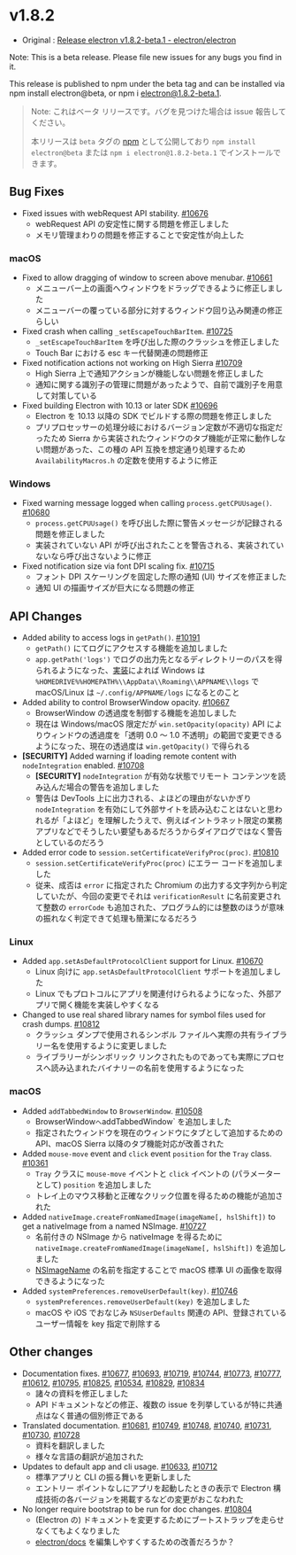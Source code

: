 # v1.8.2

* Original : [Release electron v1.8.2-beta.1 - electron/electron](https://github.com/electron/electron/releases/tag/v1.8.2-beta.1)

Note: This is a beta release. Please file new issues for any bugs you find in it.

This release is published to npm under the beta tag and can be installed via npm install electron@beta, or npm i electron@1.8.2-beta.1.

> Note: これはベータ リリースです。バグを見つけた場合は issue 報告してください。
>
> 本リリースは `beta` タグの [npm](https://www.npmjs.com/package/electron) として公開しており `npm install electron@beta` または `npm i electron@1.8.2-beta.1` でインストールできます。

## Bug Fixes

* Fixed issues with webRequest API stability. [#10676](https://github.com/electron/electron/pull/10676)
  * webRequest API の安定性に関する問題を修正しました
  * メモリ管理まわりの問題を修正することで安定性が向上した

### macOS

* Fixed to allow dragging of window to screen above menubar. [#10661](https://github.com/electron/electron/pull/10661)
  * メニューバー上の画面へウィンドウをドラッグできるように修正しました
  * メニューバーの覆っている部分に対するウィンドウ回り込み関連の修正らしい
* Fixed crash when calling `_setEscapeTouchBarItem`. [#10725](https://github.com/electron/electron/pull/10725)
  * `_setEscapeTouchBarItem` を呼び出した際のクラッシュを修正しました
  * Touch Bar における <key>esc</key> キー代替関連の問題修正
* Fixed notification actions not working on High Sierra [#10709](https://github.com/electron/electron/pull/10709)
  * High Sierra 上で通知アクションが機能しない問題を修正しました
  * 通知に関する識別子の管理に問題があったようで、自前で識別子を用意して対策している
* Fixed building Electron with 10.13 or later SDK [#10696](https://github.com/electron/electron/pull/10696)
  * Electron を 10.13 以降の SDK でビルドする際の問題を修正しました
  * プリプロセッサーの処理分岐におけるバージョン定数が不適切な指定だったため Sierra から実装されたウィンドウのタブ機能が正常に動作しない問題があった、この種の API 互換を想定通り処理するため `AvailabilityMacros.h` の定数を使用するように修正

### Windows

* Fixed warning message logged when calling `process.getCPUUsage()`. [#10680](https://github.com/electron/electron/pull/10680)
  * `process.getCPUUsage()` を呼び出した際に警告メッセージが記録される問題を修正しました
  * 実装されていない API が呼び出されたことを警告される、実装されていないなら呼び出さないように修正
* Fixed notification size via font DPI scaling fix. [#10715](https://github.com/electron/electron/pull/10715)
  * フォント DPI スケーリングを固定した際の通知 (UI) サイズを修正ました
  * 通知 UI の描画サイズが巨大になる問題の修正

## API Changes

* Added ability to access logs in `getPath()`. [#10191](https://github.com/electron/electron/pull/10191)
  * `getPath()` にてログにアクセスする機能を追加しました
  * `app.getPath('logs')` でログの出力先となるディレクトリーのパスを得られるようになった、[実装](https://github.com/electron/electron/pull/10191/files)によれば Windows は `%HOMEDRIVE%%HOMEPATH%\\AppData\\Roaming\\APPNAME\\logs` で macOS/Linux は `~/.config/APPNAME/logs` になるとのこと
* Added ability to control BrowserWindow opacity. [#10667](https://github.com/electron/electron/pull/10667)
  * BrowserWindow の透過度を制御する機能を追加しました
  * 現在は Windows/macOS 限定だが `win.setOpacity(opacity)` API によりウィンドウの透過度を「透明 0.0 〜 1.0 不透明」の範囲で変更できるようになった、現在の透過度は `win.getOpacity()` で得られる
* **[SECURITY]** Added warning if loading remote content with `nodeIntegration` enabled. [#10708](https://github.com/electron/electron/pull/10708)
  * **[SECURITY]** `nodeIntegration` が有効な状態でリモート コンテンツを読み込んだ場合の警告を追加しました
  * 警告は DevTools 上に出力される、よほどの理由がないかぎり `nodeIntegration` を有効にして外部サイトを読み込むことはないと思われるが「よほど」を理解したうえで、例えばイントラネット限定の業務アプリなどでそうしたい要望もあるだろうからダイアログではなく警告としているのだろう
* Added error code to `session.setCertificateVerifyProc(proc)`. [#10810](https://github.com/electron/electron/pull/10810)
  * `session.setCertificateVerifyProc(proc)` にエラー コードを追加しました
  * 従来、成否は `error` に指定された Chromium の出力する文字列から判定していたが、今回の変更でそれは `verificationResult` に名前変更されて整数の `errorCode` も追加された、プログラム的には整数のほうが意味の振れなく判定できて処理も簡潔になるだろう

### Linux

* Added `app.setAsDefaultProtocolClient` support for Linux. [#10670](https://github.com/electron/electron/pull/10670)
  * Linux 向けに `app.setAsDefaultProtocolClient` サポートを追加しました
  * Linux でもプロトコルにアプリを関連付けられるようになった、外部アプリで開く機能を実装しやすくなる
* Changed to use real shared library names for symbol files used for crash dumps. [#10812](https://github.com/electron/electron/pull/10812)
  * クラッシュ ダンプで使用されるシンボル ファイルへ実際の共有ライブラリー名を使用するように変更しました
  * ライブラリーがシンボリック リンクされたものであっても実際にプロセスへ読み込まれたバイナリーの名前を使用するようになった

### macOS

* Added `addTabbedWindow` to `BrowserWindow`. [#10508](https://github.com/electron/electron/pull/10508)
  * BrowserWindow` へ `addTabbedWindow` を追加しました
  * 指定されたウィンドウを現在のウィンドウにタブとして追加するための API、macOS Sierra 以降のタブ機能対応が改善された
* Added `mouse-move` event and `click` event `position` for the `Tray` class. [#10361](https://github.com/electron/electron/pull/10361)
  * `Tray` クラスに `mouse-move` イベントと `click` イベントの (パラメーターとして) `position` を追加しました
  * トレイ上のマウス移動と正確なクリック位置を得るための機能が追加された
* Added `nativeImage.createFromNamedImage(imageName[, hslShift])` to get a nativeImage from a named NSImage. [#10727](https://github.com/electron/electron/pull/10727)
  * 名前付きの NSImage から nativeImage を得るために `nativeImage.createFromNamedImage(imageName[, hslShift])` を追加しました
  * [NSImageName](https://developer.apple.com/documentation/appkit/nsimagename?language=objc) の名前を指定することで macOS 標準 UI の画像を取得できるようになった
* Added `systemPreferences.removeUserDefault(key)`. [#10746](https://github.com/electron/electron/pull/10746)
  * `systemPreferences.removeUserDefault(key)` を追加しました
  * macOS や iOS でおなじみ `NSUserDefaults` 関連の API、登録されているユーザー情報を key 指定で削除する

## Other changes

* Documentation fixes. [#10677](https://github.com/electron/electron/pull/10677), [#10693](https://github.com/electron/electron/pull/10693), [#10719](https://github.com/electron/electron/pull/10719), [#10744](https://github.com/electron/electron/pull/10744), [#10773](https://github.com/electron/electron/pull/10773), [#10777](https://github.com/electron/electron/pull/10777), [#10612](https://github.com/electron/electron/pull/10612), [#10795](https://github.com/electron/electron/pull/10795), [#10825](https://github.com/electron/electron/pull/10825), [#10534](https://github.com/electron/electron/pull/10534), [#10829](https://github.com/electron/electron/pull/10829), [#10834](https://github.com/electron/electron/pull/10834)
  * 諸々の資料を修正しました
  * API ドキュメントなどの修正、複数の issue を列挙しているが特に共通点はなく普通の個別修正である
* Translated documentation. [#10681](https://github.com/electron/electron/pull/10681), [#10749](https://github.com/electron/electron/pull/10749), [#10748](https://github.com/electron/electron/pull/10748), [#10740](https://github.com/electron/electron/pull/10740), [#10731](https://github.com/electron/electron/pull/10731), [#10730](https://github.com/electron/electron/pull/10730), [#10728](https://github.com/electron/electron/pull/10728)
  * 資料を翻訳しました
  * 様々な言語の翻訳が追加された
* Updates to default app and cli usage. [#10633](https://github.com/electron/electron/pull/10633), [#10712](https://github.com/electron/electron/pull/10712)
  * 標準アプリと CLI の振る舞いを更新しました
  * エントリー ポイントなしにアプリを起動したときの表示で Electron 構成技術の各バージョンを掲載するなどの変更がおこなわれた
* No longer require bootstrap to be run for doc changes. [#10804](https://github.com/electron/electron/pull/10804)
  * (Electron の) ドキュメントを変更するためにブートストラップを走らせなくてもよくなりました
  * [electron/docs](https://github.com/electron/electron/tree/master/docs) を編集しやすくするための改善だろうか？
